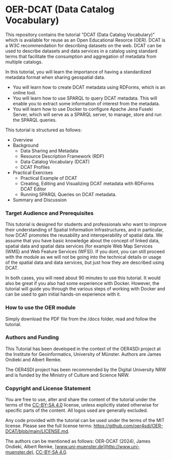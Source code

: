 # OER-DCAT (Data Catalog Vocabulary)
This repository contains the tutorial "DCAT (Data Catalog Vocabulary)" which is available for reuse as an Open Educational Resorce (OER). DCAT is a W3C recommendation for describing datasets on the web. DCAT can be used to describe datasets and data services in a catalog using standard terms that facilitate the consumption and aggregation of metadata from multiple catalogs.

In this tutorial, you will learn the importance of having a standardized metadata format when sharing geospatial data. 
- You will learn how to create DCAT metadata using RDForms, which is an online tool.
- You will learn how to use SPARQL to query DCAT metadata. This will enable you to extract some information of interest from the metadata.
- You will learn how to use Docker to configure Apache Jena Fuseki Server, which will serve as a SPARQL server, to manage, store and run the SPARQL queries.

This tutorial is structured as follows:
- Overview
- Background
	- Data Sharing and Metadata
	- Resource Description Framework (RDF)
	- Data Catalog Vocabulary (DCAT)
	- DCAT Profiles
- Practical Exercises
	- Practical Example of DCAT
	- Creating, Editing and Visualizing DCAT metadata with RDForms DCAT Editor
	- Running SPARQL Queries on DCAT metadata.
- Summary and Discussion

### Target Audience and Prerequisites
This tutorial is designed for students and professionals who want to improve their understanding of Spatial Information Infrastructures, and in particular, how DCAT promotes the reusability and interoperability of spatial data. We assume that you have basic knowledge about the concept of linked data, spatial data and spatial data services (for example Web Map Services (WMS) and Web Feature Services (WFS)). If you dont, you can still proceed with the module as we will not be going into the technical details or usage of the spatial data and data services, but just how they are described using DCAT.

In both cases, you will need about 90 minutes to use this tutorial. It would also be great if you also had some experience with Docker. However, the tutorial will guide you through the various steps of working with Docker and can be used to gain initial hands-on experience with it.

### How to use the OER module

Simply download the PDF file from the /docs folder, read and follow the tutorial.

### Authors and Funding

This Tutorial has been developed in the context of the OER4SDi project at the Institute for Geoinformatics, University of Münster. Authors are James Ondieki and Albert Remke.

The OER4SDI project has been recommended by the Digital University NRW and is funded by the Ministry of Culture and Science NRW.

### Copyright and License Statement

You are free to use, alter and share the content of the tutorial under the terms of the [CC-BY-SA 4.0](https://creativecommons.org/licenses/by-sa/4.0/deed.de) license, unless explicitly stated otherwise for specific parts of the content. All logos used are generally excluded. 

Any code provided with the tutorial can be used under the terms of the MIT license. Please see the full license terms: https://github.com/oer4sdi/OER-DCAT/blob/main/LICENSE.md.

The authors can be mentioned as follows: OER-DCAT (2024), James Ondieki, Albert Remke, [www.uni-muenster.de](http://www.uni-muenster.de), [CC-BY-SA 4.0](https://creativecommons.org/licenses/by-sa/4.0/deed.de). 